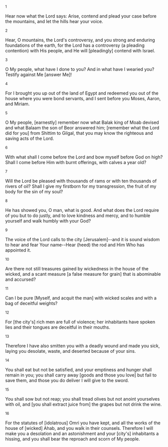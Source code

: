 <sup>1</sup> 

Hear now what the Lord says: Arise, contend and plead your case before the mountains, and let the hills hear your voice. 

<sup>2</sup> 

Hear, O mountains, the Lord's controversy, and you strong and enduring foundations of the earth, for the Lord has a controversy (a pleading contention) with His people, and He will [pleadingly] contend with Israel. 

<sup>3</sup> 

O My people, what have I done to you? And in what have I wearied you? Testify against Me [answer Me]! 

<sup>4</sup> 

For I brought you up out of the land of Egypt and redeemed you out of the house where you were bond servants, and I sent before you Moses, Aaron, and Miriam. 

<sup>5</sup> 

O My people, [earnestly] remember now what Balak king of Moab devised and what Balaam the son of Beor answered him; [remember what the Lord did for you] from Shittim to Gilgal, that you may know the righteous and saving acts of the Lord. 

<sup>6</sup> 

With what shall I come before the Lord and bow myself before God on high? Shall I come before Him with burnt offerings, with calves a year old? 

<sup>7</sup> 

Will the Lord be pleased with thousands of rams or with ten thousands of rivers of oil? Shall I give my firstborn for my transgression, the fruit of my body for the sin of my soul? 

<sup>8</sup> 

He has showed you, O man, what is good. And what does the Lord require of you but to do justly, and to love kindness and mercy, and to humble yourself and walk humbly with your God? 

<sup>9</sup> 

The voice of the Lord calls to the city [Jerusalem]--and it is sound wisdom to hear and fear Your name--Hear (heed) the rod and Him Who has appointed it. 

<sup>10</sup> 

Are there not still treasures gained by wickedness in the house of the wicked, and a scant measure [a false measure for grain] that is abominable and accursed? 

<sup>11</sup> 

Can I be pure [Myself, and acquit the man] with wicked scales and with a bag of deceitful weights? 

<sup>12</sup> 

For [the city's] rich men are full of violence; her inhabitants have spoken lies and their tongues are deceitful in their mouths. 

<sup>13</sup> 

Therefore I have also smitten you with a deadly wound and made you sick, laying you desolate, waste, and deserted because of your sins. 

<sup>14</sup> 

You shall eat but not be satisfied, and your emptiness and hunger shall remain in you; you shall carry away [goods and those you love] but fail to save them, and those you do deliver I will give to the sword. 

<sup>15</sup> 

You shall sow but not reap; you shall tread olives but not anoint yourselves with oil, and [you shall extract juice from] the grapes but not drink the wine. 

<sup>16</sup> 

For the statutes of [idolatrous] Omri you have kept, and all the works of the house of [wicked] Ahab, and you walk in their counsels. Therefore I will make you a desolation and an astonishment and your [city's] inhabitants a hissing, and you shall bear the reproach and scorn of My people.